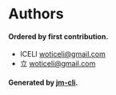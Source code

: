 # Authors

#### Ordered by first contribution.

- ICELI <woticeli@gmail.com>
- 立 <woticeli@gmail.com>

#### Generated by [jm-cli](https://www.npmjs.com/package/jm-cli).